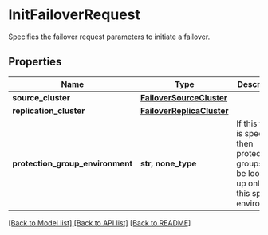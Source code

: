 # InitFailoverRequest

Specifies the failover request parameters to initiate a failover.

## Properties
Name | Type | Description | Notes
------------ | ------------- | ------------- | -------------
**source_cluster** | [**FailoverSourceCluster**](FailoverSourceCluster.md) |  | [optional] 
**replication_cluster** | [**FailoverReplicaCluster**](FailoverReplicaCluster.md) |  | [optional] 
**protection_group_environment** | **str, none_type** | If this field is specified then protection groups will be looked up only for this specific environment | [optional] 

[[Back to Model list]](../README.md#documentation-for-models) [[Back to API list]](../README.md#documentation-for-api-endpoints) [[Back to README]](../README.md)


